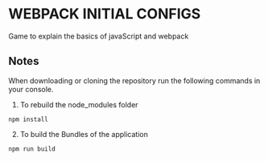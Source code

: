 # WEBPACK INITIAL CONFIGS

Game to explain the basics of javaScript and webpack 
## Notes

When downloading or cloning the repository run the following commands in your console.

1. To rebuild the node_modules folder
```
npm install
```

2. To build the Bundles of the application

```
npm run build
```

